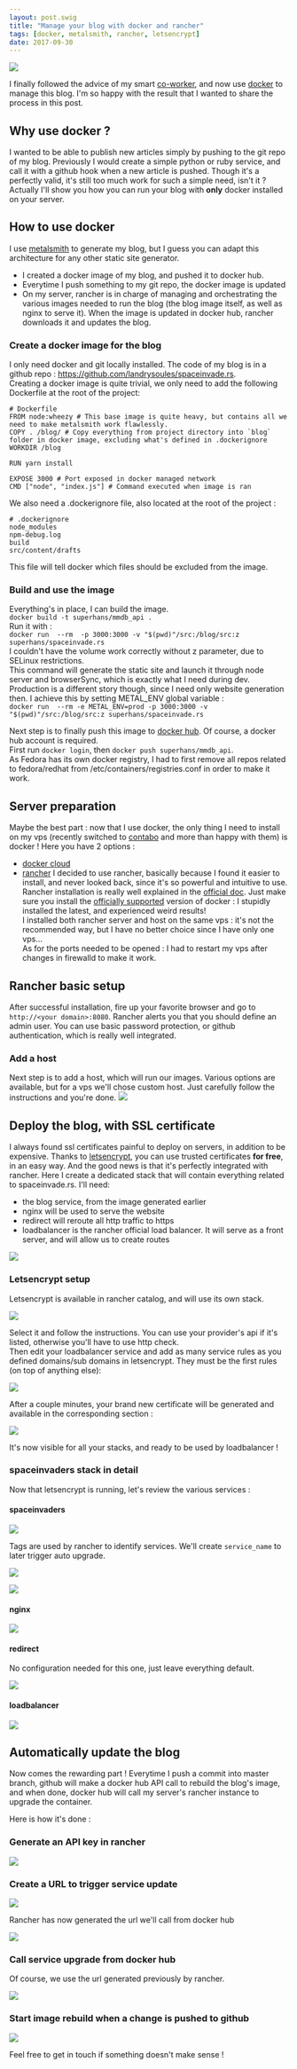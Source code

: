```yaml
---
layout: post.swig
title: "Manage your blog with docker and rancher"
tags: [docker, metalsmith, rancher, letsencrypt]
date: 2017-09-30
---
```


<img src="/images/201710/docker.png" class="img-responsive">

I finally followed the advice of my smart [co-worker](http://blog.zedroot.org/), and now use [docker](https://www.docker.com) to manage this blog. I'm so happy with the result that I wanted to share the process in this post.

## Why use docker ?
I wanted to be able to publish new articles simply by pushing to the git repo of my blog. Previously I would create a simple python or ruby service, and call it with a github hook when a new article is pushed. Though it's a perfectly valid, it's still too much work for such a simple need, isn't it ?  
Actually I'll show you how you can run your blog with **only** docker installed on your server.

## How to use docker
I use [metalsmith](http://www.metalsmith.io/) to generate my blog, but I guess you can adapt this architecture for any other static site generator.  
- I created a docker image of my blog, and pushed it to docker hub.  
- Everytime I push something to my git repo, the docker image is updated
- On my server, rancher is in charge of managing and orchestrating the various images needed to run the blog (the blog image itself, as well as nginx to serve it). When the image is updated in docker hub, rancher downloads it and updates the blog.

### Create a docker image for the blog
I only need docker and git locally installed. The code of my blog is in a github repo : https://github.com/landrysoules/spaceinvade.rs.  
Creating a docker image is quite trivial, we only need to add the following Dockerfile at the root of the project:

~~~ docker
# Dockerfile
FROM node:wheezy # This base image is quite heavy, but contains all we need to make metalsmith work flawlessly.
COPY . /blog/ # Copy everything from project directory into `blog` folder in docker image, excluding what's defined in .dockerignore
WORKDIR /blog

RUN yarn install

EXPOSE 3000 # Port exposed in docker managed network
CMD ["node", "index.js"] # Command executed when image is ran
~~~

We also need a .dockerignore file, also located at the root of the project :

~~~ docker
# .dockerignore
node_modules
npm-debug.log
build
src/content/drafts
~~~
This file will tell docker which files should be excluded from the image.

### Build and use the image
Everything's in place, I can build the image.  
```docker build -t superhans/mmdb_api .```  
Run it with :  
```docker run  --rm  -p 3000:3000 -v "$(pwd)"/src:/blog/src:z superhans/spaceinvade.rs```  
I couldn't have the volume work correctly without z parameter, due to SELinux restrictions.  
This command will generate the static site and launch it through node server and browserSync, which is exactly what I need during dev. Production is a different story though, since I need only website generation then. I achieve this by setting METAL_ENV global variable :  
```docker run  --rm -e METAL_ENV=prod -p 3000:3000 -v "$(pwd)"/src:/blog/src:z superhans/spaceinvade.rs```

Next step is to finally push this image to [docker hub](https://hub.docker.com/). Of course, a docker hub account is required.  
First run ```docker login```, then ```docker push superhans/mmdb_api```.  
As Fedora has its own docker registry, I had to first remove all repos related to fedora/redhat from /etc/containers/registries.conf in order to make it work.

## Server preparation
Maybe the best part : now that I use docker, the only thing I need to install on my vps (recently switched to [contabo](https://contabo.com/) and more than happy with them) is docker !
Here you have 2 options :
- [docker cloud](https://cloud.docker.com)
- [rancher](https://rancher.com)
I decided to use rancher, basically because I found it easier to install, and never looked back, since it's so powerful and intuitive to use.  
Rancher installation is really well explained in the [official doc](https://rancher.com/docs/rancher/v1.6/en/installing-rancher/installing-server/). Just make sure you install the [officially supported](https://rancher.com/docs/rancher/v1.6/en/hosts/#supported-docker-versions) version of docker : I stupidly installed the latest, and experienced weird results!  
I installed both rancher server and host on the same vps : it's not the recommended way, but I have no better choice since I have only one vps...  
As for the ports needed to be opened : I had to restart my vps after changes in firewalld to make it work.

## Rancher basic setup
After successful installation, fire up your favorite browser and go to ```http://<your domain>:8080```. Rancher alerts you that you should define an admin user. You can use basic password protection, or github authentication, which is really well integrated.

### Add a host
Next step is to add a host, which will run our images. Various options are available, but for a vps we'll chose custom host. Just carefully follow the instructions and you're done.
<a href="/images/201710/host.png" data-lightbox="host" ><img src="/images/201710/host.png" class="img-responsive"></a>

## Deploy the blog, with SSL certificate
I always found ssl certificates painful to deploy on servers, in addition to be expensive. Thanks to [letsencrypt](https://letsencrypt.org/), you can use trusted certificates **for free**, in an easy way. And the good news is that it's perfectly integrated with rancher.
Here I create a dedicated stack that will contain everything related to spaceinvade.rs. I'll need:
- the blog service, from the image generated earlier
- nginx will be used to serve the website
- redirect will reroute all http traffic to https
- loadbalancer is the rancher official load balancer. It will serve as a front server, and will allow us to create routes  

<a href="/images/201710/spaceinvaders-stack.png" data-lightbox="spaceinvaders-stack"><img src="/images/201710/spaceinvaders-stack.png" class="img-responsive"></a>

### Letsencrypt setup
Letsencrypt is available in rancher catalog, and will use its own stack.

<a href="/images/201710/catalog.png" data-lightbox="catalog" ><img src="/images/201710/catalog.png" class="img-responsive"></a>

Select it and follow the instructions. You can use your provider's api if it's listed, otherwise you'll have to use http check.  
Then edit your loadbalancer service and add as many service rules as you defined domains/sub domains in letsencrypt. They must be the first rules (on top of anything else):

<a href="/images/201710/loadbalancer-ssl.png" data-lightbox="loadbalancer-ssl"><img src="/images/201710/loadbalancer-ssl.png" class="img-responsive"></a>

After a couple minutes, your brand new certificate will be generated and available in the corresponding section :

<a href="/images/201710/certificates.png" data-lightbox="certificates" ><img src="/images/201710/certificates.png" class="img-responsive"></a>

It's now visible for all your stacks, and ready to be used by loadbalancer !

### spaceinvaders stack in detail
Now that letsencrypt is running, let's review the various services :

#### spaceinvaders

<a href="/images/201710/spaceinvaders-1.png" data-lightbox="spaceinvaders-1" ><img src="/images/201710/spaceinvaders-1.png" class="img-responsive"></a>

Tags are used by rancher to identify services. We'll create ```service_name``` to later trigger auto upgrade.  

<a href="/images/201710/spaceinvaders-1b.png" data-lightbox="spaceinvaders-1b" ><img src="/images/201710/spaceinvaders-1b.png" class="img-responsive"></a>

<a href="/images/201710/spaceinvaders-2.png" data-lightbox="spaceinvaders-2"><img src="/images/201710/spaceinvaders-2.png" class="img-responsive"></a>


#### nginx

<a href="/images/201710/nginx.png" data-lightbox="nginx"><img src="/images/201710/nginx.png" class="img-responsive"></a>


#### redirect

No configuration needed for this one, just leave everything default.

<a href="/images/201710/redirect.png" data-lightbox="redirect"><img src="/images/201710/redirect.png" class="img-responsive"></a>


#### loadbalancer

<a href="/images/201710/loadbalancer.png" data-lightbox="loadbalancer"><img src="/images/201710/loadbalancer.png" class="img-responsive"></a>

## Automatically update the blog

Now comes the rewarding part ! Everytime I push a commit into master branch, github will make a docker hub API call to rebuild the blog's image, and when done, docker hub will call my server's rancher instance to upgrade the container.

Here is how it's done :

### Generate an API key in rancher

<a href="/images/201710/apikey.png" data-lightbox="apikey"><img src="/images/201710/apikey.png" class="img-responsive"></a>

### Create a URL to trigger service update

<a href="/images/201710/rancherhook.png" data-lightbox="rancherhook"><img src="/images/201710/rancherhook.png" class="img-responsive"></a>

Rancher has now generated the url we'll call from docker hub

<a href="/images/201710/rancherurl.png" data-lightbox="rancherurl"><img src="/images/201710/rancherurl.png" class="img-responsive"></a>

### Call service upgrade from docker hub

Of course, we use the url generated previously by rancher.

<a href="/images/201710/hub1.png" data-lightbox="hub1"><img src="/images/201710/hub1.png" class="img-responsive"></a>

### Start image rebuild when a change is pushed to github

<a href="/images/201710/hub2.png" data-lightbox="hub2"><img src="/images/201710/hub2.png" class="img-responsive"></a>

Feel free to get in touch if something doesn't make sense !

